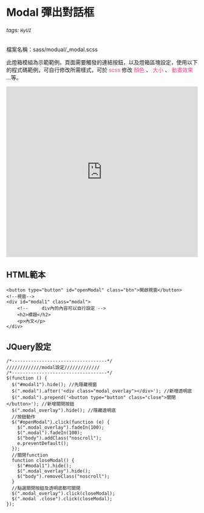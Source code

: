 # Modal 彈出對話框
###### tags: `HyUI`

檔案名稱：sass/modual/_modal.scss

此燈箱模組為示範範例。頁面需要觸發的連結按鈕，以及燈箱區塊設定，使用以下的程式碼範例，可自行修改所需樣式，可於 <font color="#EE428B">scss</font> 修改 <font color="#EE428B">顏色</font> 、 <font color="#EE428B">大小</font> 、 <font color="#EE428B">動畫效果</font> ...等。

<iframe height="450" style="width: 100%;" scrolling="no" title="Modal 彈出對話框" src="https://codepen.io/u00hyui/embed/JjWGaWa?height=265&theme-id=dark&default-tab=js,result" frameborder="no" loading="lazy" allowtransparency="true" allowfullscreen="true">
  See the Pen <a href='https://codepen.io/u00hyui/pen/JjWGaWa'>Modal 彈出對話框</a> by u00hyui
  (<a href='https://codepen.io/u00hyui'>@u00hyui</a>) on <a href='https://codepen.io'>CodePen</a>.
</iframe>

## HTML範本
```htmlmixed=
<button type="button" id="openModal" class="btn">開啟視窗</button>
<!--視窗-->
<div id="modal1" class="modal">
    <!--     div內的內容可以自行設定 -->
    <h2>標題</h2>
    <p>內文</p>
</div>
```

## JQuery設定

```javascript=
/*-----------------------------------*/
/////////////modal設定/////////////
/*-----------------------------------*/
$(function () {
  $("#modal1").hide(); //先隱藏視窗
  $(".modal").after('<div class="modal_overlay"></div>'); //新增透明底
  $(".modal").prepend('<button type="button" class="close">關閉</button>'); //新增關閉按鈕
  $(".modal_overlay").hide(); //隱藏透明底
  //按鈕動作
  $("#openModal").click(function (e) {
    $(".modal_overlay").fadeIn(100);
    $(".modal").fadeIn(100);
    $("body").addClass("noscroll");
    e.preventDefault();
  });
  //關閉function
  function closeModal() {
    $("#modal1").hide();
    $(".modal_overlay").hide();
    $("body").removeClass("noscroll");
  }
  //點選關閉按鈕及透明底都可關閉
  $(".modal_overlay").click(closeModal);
  $(".modal .close").click(closeModal);
});
```
<style>
.ui-infobar{
max-width:95%;
}
.markdown-body{
max-width:95%;
}
</style>